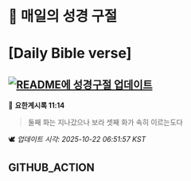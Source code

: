 # 🙏 매일의 성경 구절
# [Daily Bible verse]
## [![README에 성경구절 업데이트](https://github.com/DONGSUKA/first_test/actions/workflows/update-readme-bible.yml/badge.svg)](https://github.com/DONGSUKA/first_test/actions/workflows/update-readme-bible.yml)
<!-- START_BIBLE_VERSE -->
📖 **요한계시록 11:14**
> 둘째 화는 지나갔으나 보라 셋째 화가 속히 이르는도다

🕊️ _업데이트 시각: 2025-10-22 06:51:57 KST_
  <!-- END_BIBLE_VERSE -->
## GITHUB_ACTION
